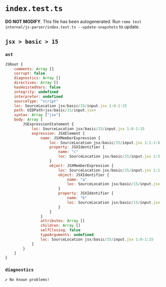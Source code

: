 # `index.test.ts`

**DO NOT MODIFY**. This file has been autogenerated. Run `rome test internal/js-parser/index.test.ts --update-snapshots` to update.

## `jsx > basic > 15`

### `ast`

```javascript
JSRoot {
	comments: Array []
	corrupt: false
	diagnostics: Array []
	directives: Array []
	hasHoistedVars: false
	integrity: undefined
	interpreter: undefined
	sourceType: "script"
	loc: SourceLocation jsx/basic/15/input.jsx 1:0-1:15
	path: UIDPath<jsx/basic/15/input.jsx>
	syntax: Array ["jsx"]
	body: Array [
		JSExpressionStatement {
			loc: SourceLocation jsx/basic/15/input.jsx 1:0-1:15
			expression: JSXElement {
				name: JSXMemberExpression {
					loc: SourceLocation jsx/basic/15/input.jsx 1:1-1:6
					property: JSXIdentifier {
						name: "c"
						loc: SourceLocation jsx/basic/15/input.jsx 1:5-1:6
					}
					object: JSXMemberExpression {
						loc: SourceLocation jsx/basic/15/input.jsx 1:1-1:4
						object: JSXIdentifier {
							name: "a"
							loc: SourceLocation jsx/basic/15/input.jsx 1:1-1:2
						}
						property: JSXIdentifier {
							name: "b"
							loc: SourceLocation jsx/basic/15/input.jsx 1:3-1:4
						}
					}
				}
				attributes: Array []
				children: Array []
				selfClosing: false
				typeArguments: undefined
				loc: SourceLocation jsx/basic/15/input.jsx 1:0-1:15
			}
		}
	]
}
```

### `diagnostics`

```
✔ No known problems!

```
